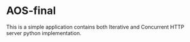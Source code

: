 # AOS-final
This is a simple application contains both Iterative and Concurrent HTTP server python implementation.
